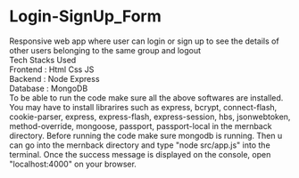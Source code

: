 # Login-SignUp_Form

Responsive web app where user can login or sign up to see the details of other users belonging to the same group and logout  <br/>
Tech Stacks Used  <br/>
Frontend : Html Css JS  <br/>
Backend : Node Express  <br/>
Database : MongoDB  <br/>
To be able to run the code make sure all the above softwares are installed. You may have to install librarires such as express, bcrypt, connect-flash, cookie-parser, express, express-flash, express-session, hbs, jsonwebtoken, method-override, mongoose, passport, passport-local in the mernback directory. Before running the code make sure mongodb is running. Then u can go into the mernback directory and type "node src/app.js" into the terminal. Once the success message is displayed on the console, open "localhost:4000" on your browser.<br/>
